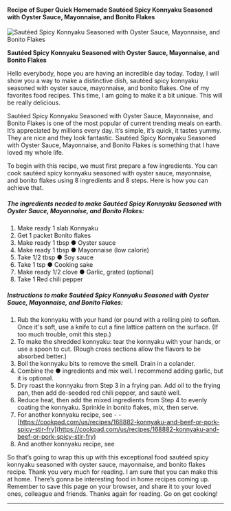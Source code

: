             

#### Recipe of Super Quick Homemade Sautéed Spicy Konnyaku Seasoned with Oyster Sauce, Mayonnaise, and Bonito Flakes

![Sautéed Spicy Konnyaku Seasoned with Oyster Sauce, Mayonnaise, and Bonito Flakes](https://img-global.cpcdn.com/recipes/5635101282009088/751x532cq70/sauteed-spicy-konnyaku-seasoned-with-oyster-sauce-mayonnaise-and-bonito-flakes-recipe-main-photo.jpg)

**Sautéed Spicy Konnyaku Seasoned with Oyster Sauce, Mayonnaise, and Bonito Flakes**

Hello everybody, hope you are having an incredible day today. Today, I will show you a way to make a distinctive dish, sautéed spicy konnyaku seasoned with oyster sauce, mayonnaise, and bonito flakes. One of my favorites food recipes. This time, I am going to make it a bit unique. This will be really delicious.

Sautéed Spicy Konnyaku Seasoned with Oyster Sauce, Mayonnaise, and Bonito Flakes is one of the most popular of current trending meals on earth. It’s appreciated by millions every day. It’s simple, it’s quick, it tastes yummy. They are nice and they look fantastic. Sautéed Spicy Konnyaku Seasoned with Oyster Sauce, Mayonnaise, and Bonito Flakes is something that I have loved my whole life.

To begin with this recipe, we must first prepare a few ingredients. You can cook sautéed spicy konnyaku seasoned with oyster sauce, mayonnaise, and bonito flakes using 8 ingredients and 8 steps. Here is how you can achieve that.

##### The ingredients needed to make Sautéed Spicy Konnyaku Seasoned with Oyster Sauce, Mayonnaise, and Bonito Flakes:

1.  Make ready 1 slab Konnyaku
2.  Get 1 packet Bonito flakes
3.  Make ready 1 tbsp ● Oyster sauce
4.  Make ready 1 tbsp ● Mayonnaise (low calorie)
5.  Take 1/2 tbsp ● Soy sauce
6.  Take 1 tsp ● Cooking sake
7.  Make ready 1/2 clove ● Garlic, grated (optional)
8.  Take 1 Red chili pepper

##### Instructions to make Sautéed Spicy Konnyaku Seasoned with Oyster Sauce, Mayonnaise, and Bonito Flakes:

1.  Rub the konnyaku with your hand (or pound with a rolling pin) to soften. Once it's soft, use a knife to cut a fine lattice pattern on the surface. (If too much trouble, omit this step.)
2.  To make the shredded konnyaku: tear the konnyaku with your hands, or use a spoon to cut. (Rough cross sections allow the flavors to be absorbed better.)
3.  Boil the konnyaku bits to remove the smell. Drain in a colander.
4.  Combine the ● ingredients and mix well. I recommend adding garlic, but it is optional.
5.  Dry roast the konnyaku from Step 3 in a frying pan. Add oil to the frying pan, then add de-seeded red chili pepper, and sauté well.
6.  Reduce heat, then add the mixed ingredients from Step 4 to evenly coating the konnyaku. Sprinkle in bonito flakes, mix, then serve.
7.  For another konnyaku recipe, see - - [https://cookpad.com/us/recipes/168882-konnyaku-and-beef-or-pork-spicy-stir-fry](https://cookpad.com/us/recipes/168882-konnyaku-and-beef-or-pork-spicy-stir-fry)
8.  And another konnyaku recipe, see

So that’s going to wrap this up with this exceptional food sautéed spicy konnyaku seasoned with oyster sauce, mayonnaise, and bonito flakes recipe. Thank you very much for reading. I am sure that you can make this at home. There’s gonna be interesting food in home recipes coming up. Remember to save this page on your browser, and share it to your loved ones, colleague and friends. Thanks again for reading. Go on get cooking!

* * *